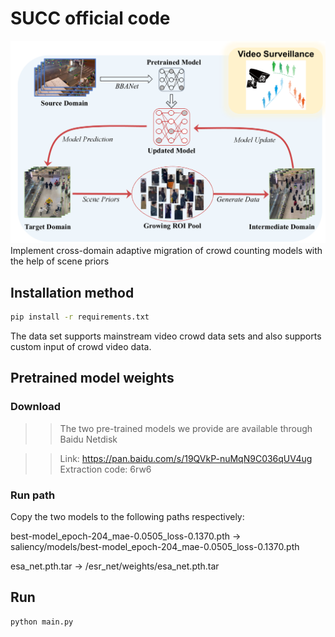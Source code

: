 # SUCC official code

![image-20240509105906087.png](teaser%2Fimage-20240509105906087.png)
Implement cross-domain adaptive migration of crowd counting models with the help of scene priors


## Installation method

```sh
pip install -r requirements.txt
```

The data set supports mainstream video crowd data sets and also supports custom input of crowd video data.



## Pretrained model weights

### Download
>>The two pre-trained models we provide are available through Baidu Netdisk

>>Link: https://pan.baidu.com/s/19QVkP-nuMqN9C036qUV4ug 
>>Extraction code: 6rw6


### Run path
Copy the two models to the following paths respectively:

best-model_epoch-204_mae-0.0505_loss-0.1370.pth -> saliency/models/best-model_epoch-204_mae-0.0505_loss-0.1370.pth

esa_net.pth.tar -> /esr_net/weights/esa_net.pth.tar



## Run

```sh
python main.py
```

